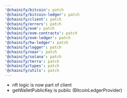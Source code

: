 ```yaml
---
'@chainify/bitcoin': patch
'@chainify/bitcoin-ledger': patch
'@chainify/client': patch
'@chainify/errors': patch
'@chainify/evm': patch
'@chainify/evm-contracts': patch
'@chainify/evm-ledger': patch
'@chainify/hw-ledger': patch
'@chainify/logger': patch
'@chainify/near': patch
'@chainify/solana': patch
'@chainify/terra': patch
'@chainify/types': patch
'@chainify/utils': patch
---
```


- nft logic is now part of client
- getWalletPublicKey is public (BitcoinLedgerProvider)
